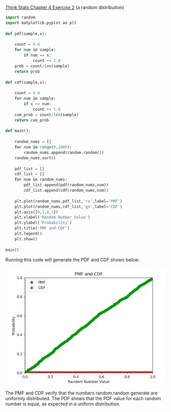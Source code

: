 [Think Stats Chapter 4 Exercise 2](http://greenteapress.com/thinkstats2/html/thinkstats2005.html#toc41) (a random distribution)

>> 
```python
import random
import matplotlib.pyplot as plt

def pdf(sample,x):

    count = 0.0
    for num in sample:
        if num == x:
            count += 1.0
    prob = count/len(sample)
    return prob

def cdf(sample,x):

    count = 0.0
    for num in sample:
        if x >= num:
            count += 1.0
    cum_prob = count/len(sample)
    return cum_prob

def main():

    random_nums = []
    for num in range(0,1000):
        random_nums.append(random.random())
    random_nums.sort()

    pdf_list = []
    cdf_list = []
    for num in random_nums:
        pdf_list.append(pdf(random_nums,num))
        cdf_list.append(cdf(random_nums,num))

    plt.plot(random_nums,pdf_list,'ro',label='PMF')
    plt.plot(random_nums,cdf_list,'go',label='CDF')
    plt.axis([0,1,0,1])
    plt.xlabel('Random Number Value')
    plt.ylabel('Probability')
    plt.title('PMF and CDF')
    plt.legend()
    plt.show()

main()
```
Running this code will generate the PDF and CDF shown below.

![Image of PDF and CDF](https://github.com/iangfreed/dsp/blob/master/PMFCDFRandomNumbers.png)

The PMF and CDF verify that the numbers random.random generate are uniformly distributed. The PDF shows that the PDF value for each random number is equal, as expected in a uniform distribution. 
